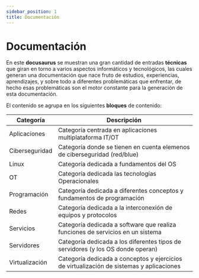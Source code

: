```yaml
---
sidebar_position: 1
title: Documentación
---
```


# Documentación
En este **docusaurus** se muestran una gran cantidad de entradas **técnicas** que giran en torno a varios aspectos informáticos y tecnológicos, las cuales generan una documentación que nace fruto de estudios, experiencias, aprendizajes, y sobre todo a diferentes problemáticas que enfrentar, de hecho esas problemáticas son el motor constante para la generación de esta documentación.

El contenido se agrupa en los siguientes **bloques** de contenido:

| Categoría       | Descripción             |
|-----------------|-------------------------|
| Aplicaciones  | Categoría centrada en aplicaciones multiplataforma IT/OT                       |
| Ciberseguridad  | Categoría donde se tienen en cuenta elemenos de ciberseguridad (red/blue)                       |
| Linux           | Categoría dedicada a fundamentos del OS                        |
| OT              | Categoría dedicada las tecnologías Operacionales                        |
| Programación    | Categoría dedicada a diferentes conceptos y fundamentos de programación                         |
| Redes           | Categoría dedicada a la interconexión de equipos y protocolos                        |
| Servicios       | Categoría dedicada a software que realiza funciones de servicios en un sistema                     |
| Servidores      | Categoría dedicada a los diferentes tipos de servidores (y los OS donde operan)                         |
| Virtualización  | Categoría dedicada a conceptos y ejercicios de virtualización de sistemas y aplicaciones                        |
